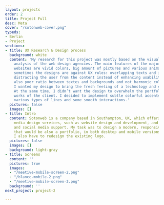 ```yaml
---
layout: projects
order: 2
title: Project Full
desc: Meta
cover: "/sotonweb-cover.png"
typeds:
- Berlin
- Project
sections:
- title: UX Research & Design process
  background: white
  content: 'My research for this project was mostly based on the visual competitors’
    analysis of the web design agencies. The main features of the majority of the
    websites are vivid colors, big amount of pictures and various animations, but
    sometimes the designs are against UX rules: overlapping texts and images, interactions
    distracting the user from the content instead of enhancing usability, I noticed
    also poor ratio between textes and backgrounds and not harmonic color combinations.
    I wanted my design to bring the fresh feeling of a technology and creative ideas.
    At the same time, I didn’t want the design to overwhelm the portfolio and the
    works of the client. I decided to implement subtle colorful accents, shapes and
    various types of lines and some smooth interactions.'
  pictures: false
  images: []
- title: Intro
  content: Sotonweb is a company based in Southampton, UK, which offers professional
    media design services, such as website design and development, and e-commerce
    and social media support. My task was to design a modern, responsive website,
    that would be also a portfolio, in both desktop and mobile versions. In addition,
    I also have to redesign the existing logo.
  pictures: false
  images: []
  background: light-gray
- title: Screens
  content: ''
  pictures: true
  images:
  - "/meetive-mobile-screen-2.png"
  - "/blancc-mobile-2.png"
  - "/meetive-mobile-screen-3.png"
  background: ''
next_project: project-2

---
```

